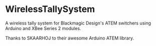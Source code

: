 # WirelessTallySystem
A wireless tally system for Blackmagic Design's ATEM switchers using Arduino and XBee Series 2 modules.

Thanks to SKAARHOJ to their awesome Arduino ATEM library.
